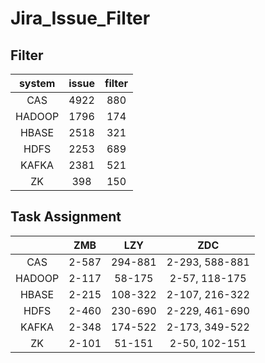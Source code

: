 # Jira_Issue_Filter

## Filter

| system | issue  | filter |
| :----: | :----: | :----: |
| CAS    |  4922  |  880  | 1176
| HADOOP |  1796  |  174   | 
| HBASE  |  2518  |  321   | 
| HDFS   |  2253  |  689   | 
| KAFKA  |  2381  |  521   | 
| ZK     |  398   |  150   | 

## Task Assignment

|        |         ZMB        |        LZY         |         ZDC         |
| :----: |       :----:       |       :----:       |       :----:        |  
| CAS    |        2-587       |       294-881      |    2-293, 588-881   | 
| HADOOP |        2-117       |       58-175       |    2-57, 118-175    | 
| HBASE  |        2-215       |       108-322      |    2-107, 216-322   | 
| HDFS   |        2-460       |       230-690      |    2-229, 461-690   | 
| KAFKA  |        2-348       |       174-522      |    2-173, 349-522   | 
| ZK     |        2-101       |       51-151       |    2-50, 102-151    | 
